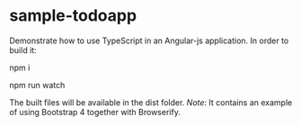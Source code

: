 # sample-todoapp
Demonstrate how to use TypeScript in an Angular-js application.
In order to build it:

npm i

npm run watch

The built files will be available in the dist folder.
*Note*:
It contains an example of using Bootstrap 4 together with Browserify.
